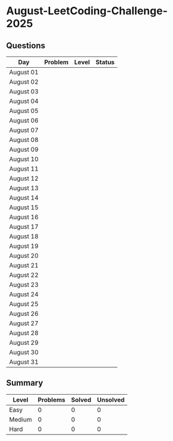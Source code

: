 # August-LeetCoding-Challenge-2025


## Questions
| Day | Problem | Level | Status |
| --- | --- | --- | --- |
| August 01 | []() |  |  |
| August 02 | []() |  |  |
| August 03 | []() |  |  |
| August 04 | []() |  |  |
| August 05 | []() |  |  |
| August 06 | []() |  |  |
| August 07 | []() |  |  |
| August 08 | []() |  |  |
| August 09 | []() |  |  |
| August 10 | []() |  |  |
| August 11 | []() |  |  |
| August 12 | []() |  |  |
| August 13 | []() |  |  |
| August 14 | []() |  |  |
| August 15 | []() |  |  |
| August 16 | []() |  |  |
| August 17 | []() |  |  |
| August 18 | []() |  |  |
| August 19 | []() |  |  |
| August 20 | []() |  |  |
| August 21 | []() |  |  |
| August 22 | []() |  |  |
| August 23 | []() |  |  |
| August 24 | []() |  |  |
| August 25 | []() |  |  |
| August 26 | []() |  |  |
| August 27 | []() |  |  |
| August 28 | []() |  |  |
| August 29 | []() |  |  |
| August 30 | []() |  |  |
| August 31 | []() |  |  |


## Summary
| Level  | Problems | Solved | Unsolved |
| ---    | --- | --- | --- |
| Easy   | 0 | 0 | 0 |
| Medium | 0 | 0 | 0 |
| Hard   | 0 | 0 | 0 |
